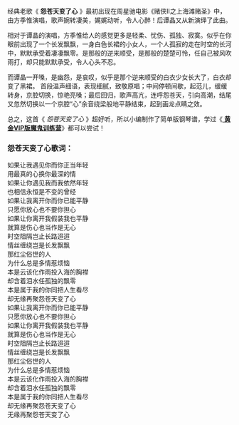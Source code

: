 

经典老歌《 **怨苍天变了心** 》最初出现在周星驰电影《赌侠Ⅱ之上海滩赌圣》中，由方季惟演唱，歌声婉转凄美，娓娓动听，令人心醉！后谭晶又从新演绎了此曲。

相对于谭晶的演唱，方季惟给人的感觉更多是轻柔、忧伤、孤独、寂寞。似乎在你眼前出现了一个长发飘飘，一身白色长裙的小女人，一个人孤寂的走在时空的长河中，默默承受着凄凄飘零。是那般的逆来顺受，是那般的楚楚可怜，任自己被风吹雨打，却只能默默承受，令人心头不忍。

而谭晶一开嗓，是幽怨，是哀叹，似乎是那个逆来顺受的白衣少女长大了，白衣却变了黑裙。
首段温声细语，表现细腻，致敬原唱；中间停顿间歇，起范儿，缓缓转身，京腔切换，惊艳亮嗓；最后回归，歌声高亢，连呼怨苍天，引向高潮，结尾又忽然切换以一个京腔“心”余音绕梁般地平静结束，起到画龙点睛之效。

总之，这首《 _怨苍天变了心_ 》超好听，所以小编制作了简单版钢琴谱，学过《[
**黄金VIP版魔鬼训练营**](/sale-47-EOP魔鬼训练营黄金VIP版.html)》都可以尝试！

### 怨苍天变了心歌词：

如果让我遇见你而你正当年轻  
用最真的心换你最深的情  
如果让你遇见我而我依然年轻  
也相信永恒是不变的曾经  
如果让我离开你而你已能平静  
只愿你放心也不要你担心  
如果让你离开我假装我也平静  
就算是伤心也当作是无心  
时空阻隔岂止长路迢迢  
情丝缠绕岂是长发飘飘  
那红尘俗世的人  
为什么总是多情惹烦恼  
本是云该化作雨投入海的胸襟  
却含着泪水任孤独的飘零  
本是属于我的你同把人生看尽  
却无缘再聚怨苍天变了心  
如果让我离开你而你已能平静  
只愿你放心也不要你担心  
如果让你离开我假装我也平静  
就算是伤心也当作是无心  
时空阻隔岂止长路迢迢  
情丝缠绕岂是长发飘飘  
那红尘俗世的人  
为什么总是多情惹烦恼  
本是云该化作雨投入海的胸襟  
却含着泪水任孤独的飘零  
本是属于我的你同把人生看尽  
却无缘再聚怨苍天变了心  
无缘再聚怨苍天变了心

